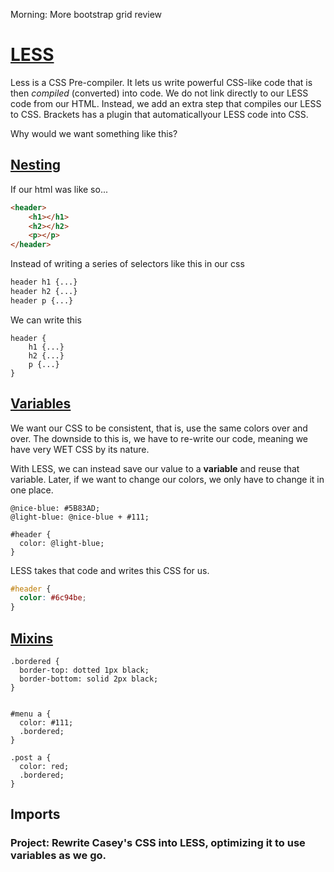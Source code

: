 Morning: More bootstrap grid review


# [LESS](http://lesscss.org/)

Less is a CSS Pre-compiler. It lets us write powerful CSS-like code that is then *compiled* (converted) into code.
We do not link directly to our LESS code from our HTML. Instead, we add an extra step that compiles our LESS to CSS.
Brackets has a plugin that automaticallyour LESS code into CSS.


Why would we want something like this?

## [Nesting](http://lesscss.org/features/#features-overview-feature-nested-rules)

If our html was like so...

```html
<header>
    <h1></h1>
    <h2></h2>
    <p></p>
</header>
```

Instead of writing a series of selectors like this in our css

```css
header h1 {...}
header h2 {...}
header p {...}
```

We can write this
```less
header {
    h1 {...}
    h2 {...}
    p {...}
}
```

## [Variables](http://lesscss.org/features/#features-overview-feature-variables)

We want our CSS to be consistent, that is, use the same colors over and over. The downside to this is, we have to re-write our code, meaning we have very WET CSS by its nature.

With LESS, we can instead save our value to a **variable** and reuse that variable. Later, if we want to change our colors, we only have to change it in one place.

```less
@nice-blue: #5B83AD;
@light-blue: @nice-blue + #111;

#header {
  color: @light-blue;
}
```

LESS takes that code and writes this CSS for us.

```css
#header {
  color: #6c94be;
}
```


## [Mixins](http://lesscss.org/features/#features-overview-feature-mixins)

```less
.bordered {
  border-top: dotted 1px black;
  border-bottom: solid 2px black;
}


#menu a {
  color: #111;
  .bordered;
}

.post a {
  color: red;
  .bordered;
}
```

## Imports

### Project: Rewrite Casey's CSS into LESS, optimizing it to use variables as we go.